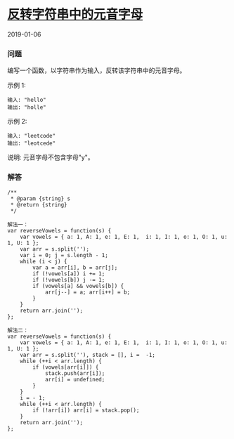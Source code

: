 # [反转字符串中的元音字母](https://leetcode-cn.com/problems/reverse-vowels-of-a-string)
2019-01-06

### 问题


编写一个函数，以字符串作为输入，反转该字符串中的元音字母。

示例 1:

```
输入: "hello"
输出: "holle"
```
示例 2:

```
输入: "leetcode"
输出: "leotcede"
```
说明:
元音字母不包含字母"y"。

### 解答

```
/**
 * @param {string} s
 * @return {string}
 */

解法一：
var reverseVowels = function(s) {
    var vowels = { a: 1, A: 1, e: 1, E: 1,  i: 1, I: 1, o: 1, O: 1, u: 1, U: 1 };
    var arr = s.split('');
    var i = 0; j = s.length - 1;
    while (i < j) {
        var a = arr[i], b = arr[j];
        if (!vowels[a]) i += 1;
        if (!vowels[b]) j -= 1;
        if (vowels[a] && vowels[b]) {
            arr[j--] = a; arr[i++] = b;
        }
    }
    return arr.join('');
};

解法二：
var reverseVowels = function(s) {
    var vowels = { a: 1, A: 1, e: 1, E: 1,  i: 1, I: 1, o: 1, O: 1, u: 1, U: 1 };
    var arr = s.split(''), stack = [], i =  -1;
    while (++i < arr.length) {
        if (vowels[arr[i]]) {
            stack.push(arr[i]);
            arr[i] = undefined;
        }
    }
    i = - 1;
    while (++i < arr.length) {
        if (!arr[i]) arr[i] = stack.pop();
    }
    return arr.join('');
};
```